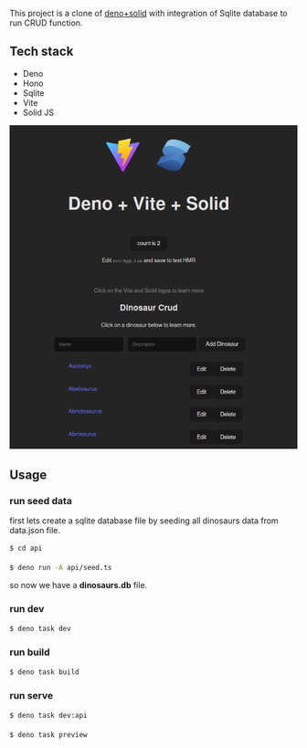 This project is a clone of [deno+solid](https://github.com/denoland/examples/tree/main/with-solidjs) with integration of Sqlite database to run CRUD function.

## Tech stack
- Deno
- Hono
- Sqlite
- Vite
- Solid JS

![deno fullstack hono sqlite solid ssr](./deno-fullstack-hono-sqlite-solid.png)

## Usage

### run seed data

first lets create a sqlite database file by seeding all dinosaurs data from data.json file.

```sh
$ cd api

$ deno run -A api/seed.ts
```

so now we have a **dinosaurs.db** file.

### run dev

```sh
$ deno task dev
```

### run build

```sh
$ deno task build
```

### run serve

```sh
$ deno task dev:api

$ deno task preview
```
